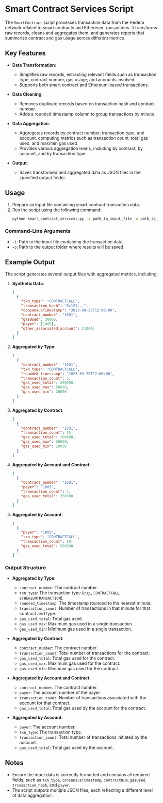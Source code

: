 
# Smart Contract Services Script

The `SmartContract` script processes transaction data from the Hedera network related to smart contracts and Ethereum transactions. It transforms raw records, cleans and aggregates them, and generates reports that summarize contract and gas usage across different metrics.

## Key Features

- **Data Transformation**:
  - Simplifies raw records, extracting relevant fields such as transaction type, contract number, gas usage, and accounts involved.
  - Supports both smart contract and Ethereum-based transactions.

- **Data Cleaning**:
  - Removes duplicate records based on transaction hash and contract number.
  - Adds a rounded timestamp column to group transactions by minute.

- **Data Aggregation**:
  - Aggregates records by contract number, transaction type, and account, computing metrics such as transaction count, total gas used, and max/min gas used.
  - Provides various aggregation levels, including by contract, by account, and by transaction type.

- **Output**:
  - Saves transformed and aggregated data as JSON files in the specified output folder.

## Usage

1. Prepare an input file containing smart contract transaction data.
2. Run the script using the following command:
   ```bash
   python smart_contract_services.py -i path_to_input_file -o path_to_output_folder
   ```

### Command-Line Arguments

- `-i`: Path to the input file containing the transaction data.
- `-o`: Path to the output folder where results will be saved.

## Example Output

The script generates several output files with aggregated metrics, including:

1. **Synthetic Data**:
   ```json
   [
     {
       "txn_type": "CONTRACTCALL",
       "transaction_hash": "0x123...",
       "consensusTimestamp": "2023-09-25T12:00:00",
       "contract_number": "1001",
       "gasUsed": 50000,
       "payer": [1005],
       "other_associated_account": [1006]
     }
   ]
   ```

2. **Aggregated by Type**:
   ```json
   [
     {
       "contract_number": "1001",
       "txn_type": "CONTRACTCALL",
       "rounded_timestamp": "2023-09-25T12:00:00",
       "transaction_count": 5,
       "gas_used_total": 200000,
       "gas_used_max": 50000,
       "gas_used_min": 20000
     }
   ]
   ```

3. **Aggregated by Contract**:
   ```json
   [
     {
       "contract_number": "1001",
       "transaction_count": 15,
       "gas_used_total": 700000,
       "gas_used_max": 50000,
       "gas_used_min": 10000
     }
   ]
   ```

4. **Aggregated by Account and Contract**:
   ```json
   [
     {
       "contract_number": "1001",
       "payer": "1005",
       "transaction_count": 7,
       "gas_used_total": 350000
     }
   ]
   ```

5. **Aggregated by Account**:
   ```json
   [
     {
       "payer": "1005",
       "txn_type": "CONTRACTCALL",
       "transaction_count": 10,
       "gas_used_total": 500000
     }
   ]
   ```

### Output Structure

- **Aggregated by Type**:
  - `contract_number`: The contract number.
  - `txn_type`: The transaction type (e.g., `CONTRACTCALL`, `ETHEREUMTRANSACTION`).
  - `rounded_timestamp`: The timestamp rounded to the nearest minute.
  - `transaction_count`: Number of transactions in that minute for that contract and type.
  - `gas_used_total`: Total gas used.
  - `gas_used_max`: Maximum gas used in a single transaction.
  - `gas_used_min`: Minimum gas used in a single transaction.

- **Aggregated by Contract**:
  - `contract_number`: The contract number.
  - `transaction_count`: Total number of transactions for the contract.
  - `gas_used_total`: Total gas used for the contract.
  - `gas_used_max`: Maximum gas used for the contract.
  - `gas_used_min`: Minimum gas used for the contract.

- **Aggregated by Account and Contract**:
  - `contract_number`: The contract number.
  - `payer`: The account number of the payer.
  - `transaction_count`: Number of transactions associated with the account for that contract.
  - `gas_used_total`: Total gas used by the account for the contract.

- **Aggregated by Account**:
  - `payer`: The account number.
  - `txn_type`: The transaction type.
  - `transaction_count`: Total number of transactions initiated by the account.
  - `gas_used_total`: Total gas used by the account.

## Notes

- Ensure the input data is correctly formatted and contains all required fields, such as `txn_type`, `consensusTimestamp`, `contractNum`, `gasUsed`, `transaction_hash`, and `payer`.
- The script outputs multiple JSON files, each reflecting a different level of data aggregation.
